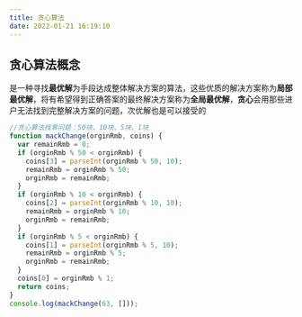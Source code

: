 ```yaml
---
title: 贪心算法
date: 2022-01-21 16:19:10
---
```


## 贪心算法概念

是一种寻找**最优解**为手段达成整体解决方案的算法，这些优质的解决方案称为**局部最优解**，将有希望得到正确答案的最终解决方案称为**全局最优解**，**贪心**会用那些进户无法找到完整解决方案的问题，次优解也是可以接受的

```js
//贪心算法找零问题：50块、10块、5块、1块
function mackChange(orginRmb, coins) {
  var remainRmb = 0;
  if (orginRmb % 50 < orginRmb) {
    coins[3] = parseInt(orginRmb % 50, 10);
    remainRmb = orginRmb % 50;
    orginRmb = remainRmb;
  }
  if (orginRmb % 10 < orginRmb) {
    coins[2] = parseInt(orginRmb % 10, 10);
    remainRmb = orginRmb % 10;
    orginRmb = remainRmb;
  }
  if (orginRmb % 5 < orginRmb) {
    coins[1] = parseInt(orginRmb % 5, 10);
    remainRmb = orginRmb % 5;
    orginRmb = remainRmb;
  }
  coins[0] = orginRmb % 1;
  return coins;
}
console.log(mackChange(63, []));
```

